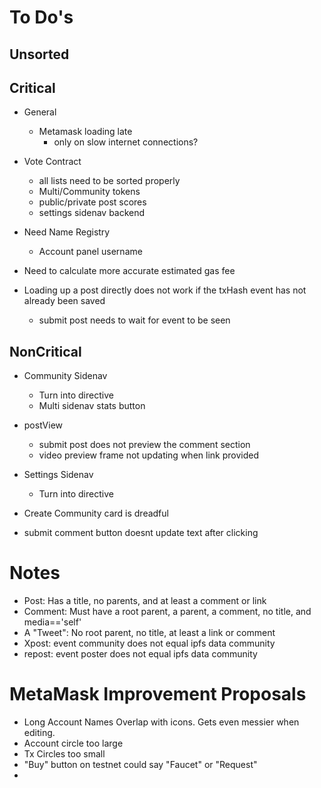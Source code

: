 # To Do's #

## Unsorted ##


## Critical ##
- General
    - Metamask loading late
        - only on slow internet connections?

- Vote Contract
    - all lists need to be sorted properly
    - Multi/Community tokens
    - public/private post scores
    - settings sidenav backend

- Need Name Registry
    - Account panel username

- Need to calculate more accurate estimated gas fee

- Loading up a post directly does not work if the txHash event has not already been saved
    - submit post needs to wait for event to be seen

## NonCritical ##
- Community Sidenav
    - Turn into directive
    - Multi sidenav stats button
    
- postView
    - submit post does not preview the comment section
    - video preview frame not updating when link provided

- Settings Sidenav
    - Turn into directive
    
- Create Community card is dreadful

- submit comment button doesnt update text after clicking



    
# Notes #
- Post: Has a title, no parents, and at least a comment or link
- Comment: Must have a root parent, a parent, a comment, no title, and media=='self'
- A "Tweet": No root parent, no title, at least a link or comment
- Xpost: event community does not equal ipfs data community
- repost: event poster does not equal ipfs data community


# MetaMask Improvement Proposals
- Long Account Names Overlap with icons. Gets even messier when editing.
- Account circle too large
- Tx Circles too small
- "Buy" button on testnet could say "Faucet" or "Request"
- 
